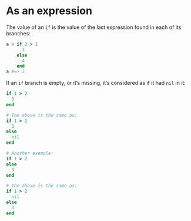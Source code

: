 # As an expression

The value of an `if` is the value of the last expression found in each of its branches:

``` ruby
a = if 2 > 1
      3
    else
      4
    end
a #=> 3
```

If an `if` branch is empty, or it’s missing, it’s considered as if it had `nil` in it:

``` ruby
if 1 > 2
  3
end

# The above is the same as:
if 1 > 2
  3
else
  nil
end

# Another example:
if 1 > 2
else
  3
end

# The above is the same as:
if 1 > 2
  nil
else
  3
end
```
